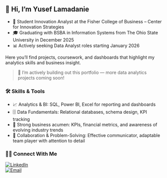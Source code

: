 ## 👋 Hi, I’m Yusef Lamadanie  

- 💼 Student Innovation Analyst at the Fisher College of Business – Center for Innovation Strategies  
- 🎓 Graduating with BSBA in Information Systems from The Ohio State University in December 2025
- 📊 Actively seeking Data Analyst roles starting January 2026

Here you’ll find projects, coursework, and dashboards that highlight my analytics skills and business insight.
> 🚧 I’m actively building out this portfolio — more data analytics projects coming soon!

### 🛠️ Skills & Tools  
- 📈 Analytics & BI: SQL, Power BI, Excel for reporting and dashboards  
- 🗄️ Data Fundamentals: Relational databases, schema design, KPI tracking  
- 💼 Strong business acumen: KPIs, financial metrics, and awareness of evolving industry trends  
- 🤝 Collaboration & Problem-Solving: Effective communicator, adaptable team player with attention to detail  

### 👋🏻 Connect With Me  
[![LinkedIn](https://img.shields.io/badge/LinkedIn-0e76a8?style=for-the-badge&logo=linkedin&logoColor=white)](https://www.linkedin.com/in/yusef-lamadanie/)  
[![Email](https://img.shields.io/badge/Email-lamadanie@hotmail.com-0078D4?style=for-the-badge&logo=microsoft-outlook&logoColor=white)](mailto:lamadanie@hotmail.com)  
